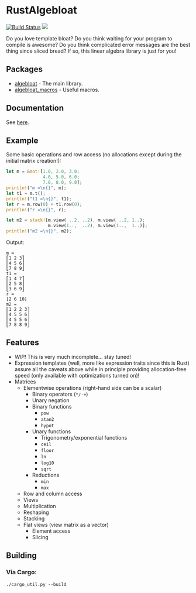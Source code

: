 # RustAlgebloat

[![Build Status](https://travis-ci.org/SiegeLord/RustAlgebloat.png)](https://travis-ci.org/SiegeLord/RustAlgebloat)
[![](http://meritbadge.herokuapp.com/algebloat)](https://crates.io/crates/algebloat)

Do you love template bloat? Do you think waiting for your program to compile is 
awesome? Do you think complicated error messages are the best thing since 
sliced bread? If so, this linear algebra library is just for you!

## Packages

* [algebloat](https://crates.io/crates/algebloat) - The main library.
* [algebloat_macros](https://crates.io/crates/algebloat_macros) - Useful macros.

## Documentation

See [here](https://docs.rs/algebloat).

## Example

Some basic operations and row access (no allocations except during the initial
matrix creation!):

~~~rust
let m = &mat![1.0, 2.0, 3.0;
              4.0, 5.0, 6.0;
              7.0, 8.0, 9.0];
println!("m =\n{}", m);
let t1 = m.t();
println!("t1 =\n{}", t1);
let r = m.row(0) + t1.row(0);
println!("r =\n{}", r);

let m2 = stack![m.view( ..2, ..2), m.view( ..2, 1..);
                m.view(1..,  ..2), m.view(1..,  1..)];
println!("m2 =\n{}", m2);
~~~

Output:

~~~
m =
⎡1 2 3⎤
⎢4 5 6⎥
⎣7 8 9⎦
t1 =
⎡1 4 7⎤
⎢2 5 8⎥
⎣3 6 9⎦
r =
[2 6 10]
m2 =
⎡1 2 2 3⎤
⎢4 5 5 6⎥
⎢4 5 5 6⎥
⎣7 8 8 9⎦
~~~

## Features

* *WIP!* This is very much incomplete... stay tuned!
* Expression templates (well, more like expression traits since this is Rust) 
assure all the caveats above while in principle providing allocation-free speed 
(only available with optimizations turned on)!
* Matrices
	* Elementwise operations (right-hand side can be a scalar)
		* Binary operators (`*/-+`)
		* Unary negation
		* Binary functions
			* `pow`
			* `atan2`
			* `hypot`
		* Unary functions
			* Trigonometry/exponential functions
			* `ceil`
			* `floor`
			* `ln`
			* `log10`
			* `sqrt`
		* Reductions
			* `min`
			* `max`
	* Row and column access
	* Views
	* Multiplication
	* Reshaping
	* Stacking
	* Flat views (view matrix as a vector)
		* Element access
		* Slicing

## Building

### Via Cargo:

```
./cargo_util.py --build
```
